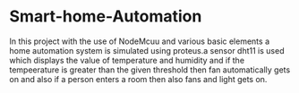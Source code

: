 # Smart-home-Automation
In this project with the use of NodeMcuu and various basic elements a home automation system is simulated using proteus.a sensor dht11 is used which displays the value of temperature and humidity and if the tempeerature is greater than the given threshold then fan automatically gets on and also if a person enters a room then also fans and light gets on.
